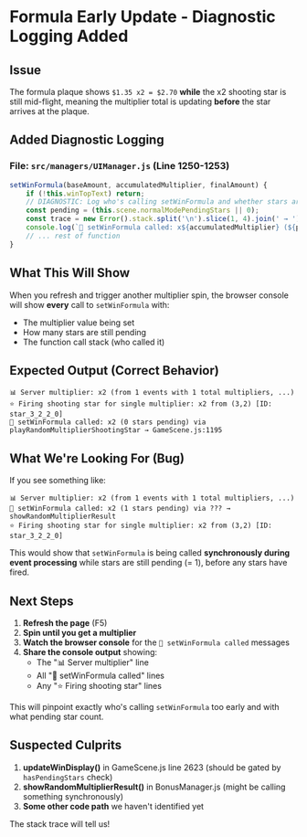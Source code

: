 # Formula Early Update - Diagnostic Logging Added

## Issue
The formula plaque shows `$1.35 x2 = $2.70` **while** the x2 shooting star is still mid-flight, meaning the multiplier total is updating **before** the star arrives at the plaque.

## Added Diagnostic Logging

### File: `src/managers/UIManager.js` (Line 1250-1253)

```javascript
setWinFormula(baseAmount, accumulatedMultiplier, finalAmount) {
    if (!this.winTopText) return;
    // DIAGNOSTIC: Log who's calling setWinFormula and whether stars are pending
    const pending = (this.scene.normalModePendingStars || 0);
    const trace = new Error().stack.split('\n').slice(1, 4).join(' → ');
    console.log(`🔧 setWinFormula called: x${accumulatedMultiplier} (${pending} stars pending) via ${trace}`);
    // ... rest of function
}
```

## What This Will Show

When you refresh and trigger another multiplier spin, the browser console will show **every** call to `setWinFormula` with:
- The multiplier value being set
- How many stars are still pending
- The function call stack (who called it)

## Expected Output (Correct Behavior)

```
📊 Server multiplier: x2 (from 1 events with 1 total multipliers, ...)
⭐ Firing shooting star for single multiplier: x2 from (3,2) [ID: star_3_2_2_0]
🔧 setWinFormula called: x2 (0 stars pending) via playRandomMultiplierShootingStar → GameScene.js:1195
```

## What We're Looking For (Bug)

If you see something like:
```
📊 Server multiplier: x2 (from 1 events with 1 total multipliers, ...)
🔧 setWinFormula called: x2 (1 stars pending) via ??? → showRandomMultiplierResult
⭐ Firing shooting star for single multiplier: x2 from (3,2) [ID: star_3_2_2_0]
```

This would show that `setWinFormula` is being called **synchronously during event processing** while stars are still pending (= 1), before any stars have fired.

## Next Steps

1. **Refresh the page** (F5)
2. **Spin until you get a multiplier**
3. **Watch the browser console** for the `🔧 setWinFormula called` messages
4. **Share the console output** showing:
   - The "📊 Server multiplier" line
   - All "🔧 setWinFormula called" lines
   - Any "⭐ Firing shooting star" lines

This will pinpoint exactly who's calling `setWinFormula` too early and with what pending star count.

## Suspected Culprits

1. **updateWinDisplay()** in GameScene.js line 2623 (should be gated by `hasPendingStars` check)
2. **showRandomMultiplierResult()** in BonusManager.js (might be calling something synchronously)
3. **Some other code path** we haven't identified yet

The stack trace will tell us!

